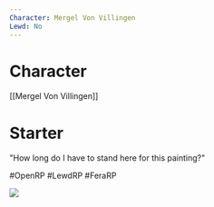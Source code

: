 ```yaml
---
Character: Mergel Von Villingen
Lewd: No
---
```

# Character
[[Mergel Von Villingen]]

# Starter
"How long do I have to stand here for this painting?"

#OpenRP #LewdRP #FeraRP

![](IMG_20180104_085914.jpg)